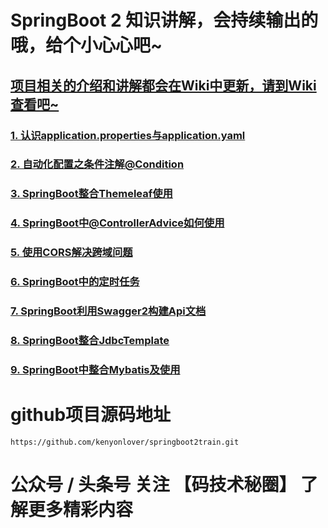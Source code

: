 # SpringBoot 2 知识讲解，会持续输出的哦，给个小心心吧~

## [项目相关的介绍和讲解都会在Wiki中更新，请到Wiki查看吧~](https://github.com/kenyonlover/springboot2train/wiki)

### [1. 认识application.properties与application.yaml](https://github.com/kenyonlover/springboot2train/wiki/1.-%E8%AE%A4%E8%AF%86application.properties%E4%B8%8Eapplication.yaml%E5%92%8C%E7%AE%80%E5%8D%95%E4%BD%BF%E7%94%A8lombok)

### [2. 自动化配置之条件注解@Condition](https://github.com/kenyonlover/springboot2train/wiki/2.-%E8%87%AA%E5%8A%A8%E5%8C%96%E9%85%8D%E7%BD%AE%E4%B9%8B%E6%9D%A1%E4%BB%B6%E6%B3%A8%E8%A7%A3@Condition)

### [3. SpringBoot整合Themeleaf使用](https://github.com/kenyonlover/springboot2train/wiki/3.-SpringBoot%E6%95%B4%E5%90%88Themeleaf%E4%BD%BF%E7%94%A8)

### [4. SpringBoot中@ControllerAdvice如何使用](https://github.com/kenyonlover/springboot2train/wiki/4.-SpringBoot%E4%B8%AD@ControllerAdvice%E5%A6%82%E4%BD%95%E4%BD%BF%E7%94%A8)

### [5. 使用CORS解决跨域问题](https://github.com/kenyonlover/springboot2train/wiki/5.-%E4%BD%BF%E7%94%A8CORS%E8%A7%A3%E5%86%B3%E8%B7%A8%E5%9F%9F%E9%97%AE%E9%A2%98)

### [6. SpringBoot中的定时任务](https://github.com/kenyonlover/springboot2train/wiki/6.-SpringBoot%E4%B8%AD%E7%9A%84%E5%AE%9A%E6%97%B6%E4%BB%BB%E5%8A%A1)

### [7. SpringBoot利用Swagger2构建Api文档](https://github.com/kenyonlover/springboot2train/wiki/7.-SpringBoot%E5%88%A9%E7%94%A8Swagger2%E6%9E%84%E5%BB%BAApi%E6%96%87%E6%A1%A3)

### [8. SpringBoot整合JdbcTemplate](https://github.com/kenyonlover/springboot2train/wiki/8.-SpringBoot-%E6%95%B4%E5%90%88-JdbcTemplate)

### [9. SpringBoot中整合Mybatis及使用](https://github.com/kenyonlover/springboot2train/wiki/9.-SpringBoot%E4%B8%AD%E6%95%B4%E5%90%88Mybatis%E5%8F%8A%E4%BD%BF%E7%94%A8)

# github项目源码地址
```
https://github.com/kenyonlover/springboot2train.git
```

# 公众号 / 头条号 关注 【码技术秘圈】 了解更多精彩内容